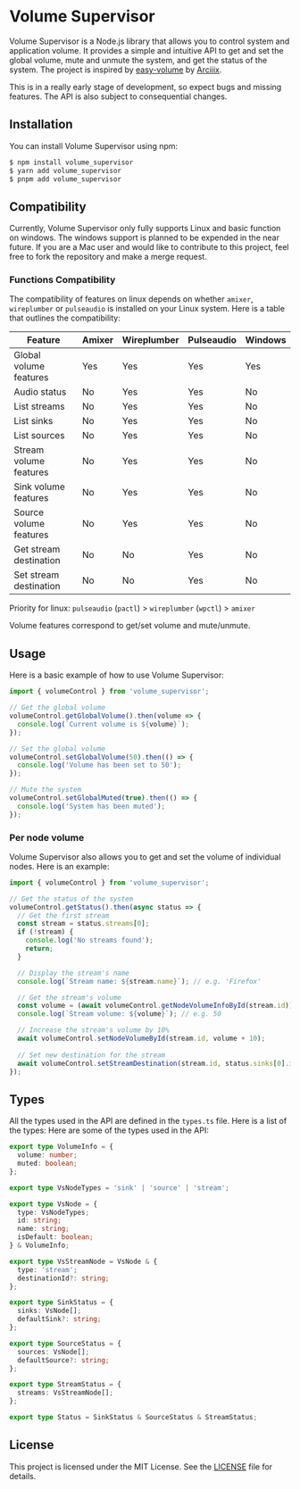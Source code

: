 # Volume Supervisor

Volume Supervisor is a Node.js library that allows you to control system and application volume. It provides a simple and intuitive API to get and set the global volume, mute and unmute the system, and get the status of the system.
The project is inspired by [easy-volume](https://github.com/Arciiix/easy-volume) by [Arciiix](https://github.com/Arciiix).

This is in a really early stage of development, so expect bugs and missing features. The API is also subject to consequential changes.

## Installation

You can install Volume Supervisor using npm:

```bash
$ npm install volume_supervisor
$ yarn add volume_supervisor
$ pnpm add volume_supervisor
```

## Compatibility

Currently, Volume Supervisor only fully supports Linux and basic function on windows. The windows support is planned to be expended in the near future.
If you are a Mac user and would like to contribute to this project, feel free to fork the repository and make a merge request.

### Functions Compatibility

The compatibility of features on linux depends on whether `amixer`, `wireplumber` or `pulseaudio` is installed on your Linux system.
Here is a table that outlines the compatibility:

| Feature                | Amixer | Wireplumber | Pulseaudio | Windows |
|------------------------|--------|-------------|------------|---------|
| Global volume features | Yes    | Yes         | Yes        | Yes     |
| Audio status           | No     | Yes         | Yes        | No      |
| List streams           | No     | Yes         | Yes        | No      |
| List sinks             | No     | Yes         | Yes        | No      |
| List sources           | No     | Yes         | Yes        | No      |
| Stream volume features | No     | Yes         | Yes        | No      |
| Sink volume features   | No     | Yes         | Yes        | No      |
| Source volume features | No     | Yes         | Yes        | No      |
| Get stream destination | No     | No          | Yes        | No      |
| Set stream destination | No     | No          | Yes        | No      |

Priority for linux: `pulseaudio` (`pactl`) > `wireplumber` (`wpctl`) > `amixer`

Volume features correspond to get/set volume and mute/unmute.

## Usage

Here is a basic example of how to use Volume Supervisor:

```typescript
import { volumeControl } from 'volume_supervisor';

// Get the global volume
volumeControl.getGlobalVolume().then(volume => {
  console.log(`Current volume is ${volume}`);
});

// Set the global volume
volumeControl.setGlobalVolume(50).then(() => {
  console.log('Volume has been set to 50');
});

// Mute the system
volumeControl.setGlobalMuted(true).then(() => {
  console.log('System has been muted');
});
```

### Per node volume

Volume Supervisor also allows you to get and set the volume of individual nodes. Here is an example:

```typescript
import { volumeControl } from 'volume_supervisor';

// Get the status of the system
volumeControl.getStatus().then(async status => {
  // Get the first stream
  const stream = status.streams[0];
  if (!stream) {
    console.log('No streams found');
    return;
  }

  // Display the stream's name
  console.log(`Stream name: ${stream.name}`); // e.g. 'Firefox'

  // Get the stream's volume
  const volume = (await volumeControl.getNodeVolumeInfoById(stream.id)).volume;
  console.log(`Stream volume: ${volume}`); // e.g. 50

  // Increase the stream's volume by 10%
  await volumeControl.setNodeVolumeById(stream.id, volume + 10);
  
  // Set new destination for the stream
  await volumeControl.setStreamDestination(stream.id, status.sinks[0].id);
});
```

## Types

All the types used in the API are defined in the `types.ts` file. Here is a list of the types:
Here are some of the types used in the API:
```typescript
export type VolumeInfo = {
  volume: number;
  muted: boolean;
};

export type VsNodeTypes = 'sink' | 'source' | 'stream';

export type VsNode = {
  type: VsNodeTypes;
  id: string;
  name: string;
  isDefault: boolean;
} & VolumeInfo;

export type VsStreamNode = VsNode & {
  type: 'stream';
  destinationId?: string;
};

export type SinkStatus = {
  sinks: VsNode[];
  defaultSink?: string;
};

export type SourceStatus = {
  sources: VsNode[];
  defaultSource?: string;
};

export type StreamStatus = {
  streams: VsStreamNode[];
};

export type Status = SinkStatus & SourceStatus & StreamStatus;
```

## License

This project is licensed under the MIT License. See the [LICENSE](LICENSE) file for details.